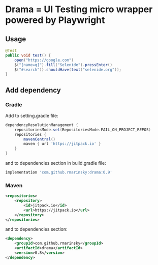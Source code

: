# Drama = UI Testing micro wrapper powered by Playwright

## Usage

```java
@Test
public void test() {
    open("https://google.com")
    $("[name=q]").fill("Selenide").pressEnter()
    $("#search")).shouldHave(text("selenide.org"));
}
```

## Add dependency

### Gradle

Add to setting.gradle file:

```groovy
dependencyResolutionManagement {
    repositoriesMode.set(RepositoriesMode.FAIL_ON_PROJECT_REPOS)
    repositories {
        mavenCentral()
        maven { url 'https://jitpack.io' }
    }
}
```
and to dependencies section in build.gradle file:
```groovy
implementation 'com.github.rmarinsky:drama:0.9'
```

### Maven

```xml
<repositories>
    <repository> 
        <id>jitpack.io</id>
        <url>https://jitpack.io</url>
    </repository>
</repositories>
```
and to dependencies section:
```xml
<dependency>
    <groupId>com.github.rmarinsky</groupId>
    <artifactId>drama</artifactId>
    <version>0.8</version>
</dependency>
```